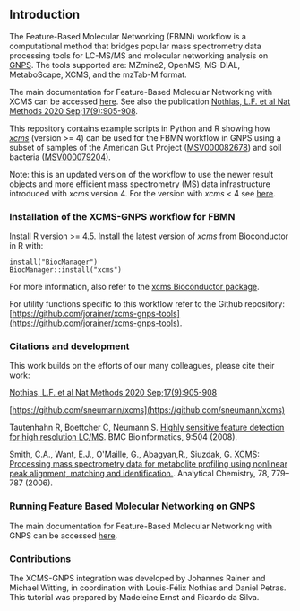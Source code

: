 ## Introduction

The Feature-Based Molecular Networking (FBMN) workflow is a computational method
that bridges popular mass spectrometry data processing tools for LC-MS/MS and
molecular networking analysis on [GNPS](http://gnps.ucsd.edu). The tools
supported are: MZmine2, OpenMS, MS-DIAL, MetaboScape, XCMS, and the mzTab-M
format.

The main documentation for Feature-Based Molecular Networking with XCMS can be
accessed
[here](https://ccms-ucsd.github.io/GNPSDocumentation/featurebasedmolecularnetworking-with-xcms3/). See
also the publication [Nothias, L.F. et al Nat Methods 2020
Sep;17(9):905-908](https://doi.org/10.1038/s41592-020-0933-6).

This repository contains example scripts in Python and R showing how
[*xcms*](https://bioconductor.org/packages/xcms) (version >= 4) can be used for
the FBMN workflow in GNPS using a subset of samples of the American Gut Project
([MSV000082678](https://massive.ucsd.edu/ProteoSAFe/dataset.jsp?task=de2d18fd91804785bce8c225cc94a444))
and soil bacteria
([MSV000079204](https://massive.ucsd.edu/ProteoSAFe/dataset.jsp?task=d74ca92d9dec4e2883f28506c670e3ca)).

Note: this is an updated version of the workflow to use the newer result objects
and more efficient mass spectrometry (MS) data infrastructure introduced with
*xcms* version 4. For the version with *xcms* < 4 see
[here](https://github.com/DorresteinLaboratory/XCMS3_FeatureBasedMN/tree/1e6f0f36cd9a24eb2ad2b126ad45083fcbde0a72).

### Installation of the XCMS-GNPS workflow for FBMN

Install R version >= 4.5. Install the latest version of *xcms* from Bioconductor
in R with:

```
install("BiocManager")
BiocManager::install("xcms")
```

For more information, also refer to the [xcms Bioconductor
package](https://www.bioconductor.org/packages/release/bioc/html/xcms.html).

For utility functions specific to this workflow refer to the Github repository:
[https://github.com/jorainer/xcms-gnps-tools](https://github.com/jorainer/xcms-gnps-tools).

### Citations and development

This work builds on the efforts of our many colleagues, please cite their work:

[Nothias, L.F. et al Nat Methods 2020
Sep;17(9):905-908](https://doi.org/10.1038/s41592-020-0933-6)

[https://github.com/sneumann/xcms](https://github.com/sneumann/xcms)

Tautenhahn R, Boettcher C, Neumann S. [Highly sensitive feature detection for
high resolution LC/MS](https://doi.org/10.1186/1471-2105-9-504). BMC
Bioinformatics, 9:504 (2008).

Smith, C.A., Want, E.J., O'Maille, G., Abagyan,R., Siuzdak, G. [XCMS: Processing
mass spectrometry data for metabolite profiling using nonlinear peak alignment, matching and identification.](https://pubs.acs.org/doi/10.1021/ac051437y). Analytical Chemistry, 78, 779–787 (2006).

### Running Feature Based Molecular Networking on GNPS

The main documentation for Feature-Based Molecular Networking with GNPS can be
accessed
[here](https://ccms-ucsd.github.io/GNPSDocumentation/featurebasedmolecularnetworking/).

### Contributions

The XCMS-GNPS integration was developed by Johannes Rainer and Michael Witting,
in coordination with Louis-Félix Nothias and Daniel Petras. This tutorial was
prepared by Madeleine Ernst and Ricardo da Silva.

